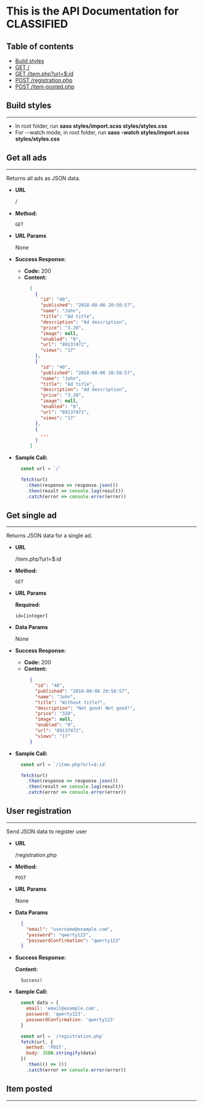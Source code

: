 # This is the API Documentation for CLASSIFIED

## Table of contents

- [Build styles](#build-styles)
- [GET /](#get-all-ads)
- [GET /item.php?url=$:id](#get-single-ad)
- [POST /registration.php](#user-registration)
- [POST /item-posted.php](#item-posted)

## **Build styles**

---

- In root folder, run **sass styles/import.scss styles/styles.css**
- For --watch mode, in root folder, run **sass -watch styles/import.scss styles/styles.css**

## **Get all ads**

---
  Returns all ads as JSON data.

- **URL**

  /

- **Method:**

  `GET`

- **URL Params**

  None

- **Success Response:**

  - **Code:** 200
  - **Content:**
    ```json
      [
        {
          "id": "40",
          "published": "2018-08-06 20:58:57",
          "name": "John",
          "title": "Ad title",
          "description": "Ad description",
          "price": "3.20",
          "image": null,
          "enabled": "0",
          "url": "89137472",
          "views": "17"
        },
        {
          "id": "40",
          "published": "2018-08-06 20:58:57",
          "name": "John",
          "title": "Ad title",
          "description": "Ad description",
          "price": "3.20",
          "image": null,
          "enabled": "0",
          "url": "89137471",
          "views": "17"
        },
        {
          ...
        }
      ]
    ```

- **Sample Call:**

  ```javascript
    const url = `/`

    fetch(url)
      .then(response => response.json())
      .then(result => console.log(result))
      .catch(error => console.error(error))
  ```

## **Get single ad**

---
  Returns JSON data for a single ad.

- **URL**

  /item.php?url=$:id

- **Method:**

  `GET`

- **URL Params**

   **Required:**

   `id=[integer]`

- **Data Params**

  None

- **Success Response:**

  - **Code:** 200
  - **Content:**
    ```json
      {
        "id": "40",
        "published": "2018-08-06 20:58:57",
        "name": "John",
        "title": "Without title?",
        "description": "Not good! Not good!",
        "price": "320",
        "image": null,
        "enabled": "0",
        "url": "89137472",
        "views": "17"
      }
    ```

- **Sample Call:**

  ```javascript
    const url = `/item.php?url=$:id`

    fetch(url)
      .then(response => response.json())
      .then(result => console.log(result))
      .catch(error => console.error(error))
  ```

## **User registration**

---
Send JSON data to register user

- **URL**

  /registration.php

- **Method:**

  `POST`

- **URL Params**

    None

- **Data Params**

  ```json
    {
      "email": "username@example.com",
      "password": "qwerty123",
      "passwordConfirmation": "qwerty123"
    }
  ```

- **Success Response:**

    **Content:**
    ```text
      Success!
    ```

- **Sample Call:**

  ```javascript
    const data = {
      email: 'email@example.com',
      password: 'qwerty123',
      passwordConfirmation: 'qwerty123'
    }

    const url = `/registration.php`
    fetch(url, {
      method: 'POST',
      body: JSON.stringify(data)
    })
      .then(() => ())
      .catch(error => console.error(error))
  ```

## **Item posted**
---
